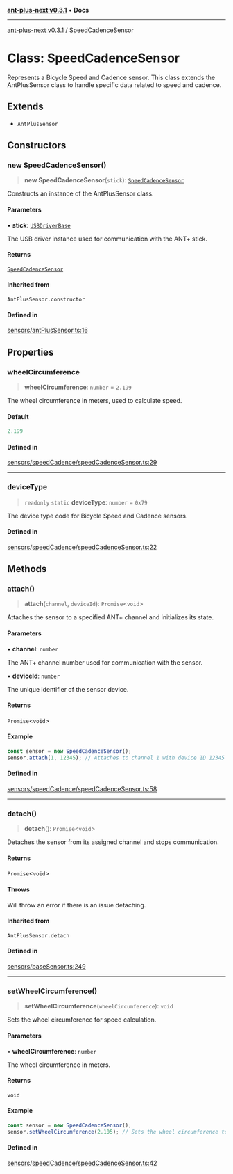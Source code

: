 [**ant-plus-next v0.3.1**](../README.md) • **Docs**

***

[ant-plus-next v0.3.1](../README.md) / SpeedCadenceSensor

# Class: SpeedCadenceSensor

Represents a Bicycle Speed and Cadence sensor.
This class extends the AntPlusSensor class to handle specific data related to speed and cadence.

## Extends

- `AntPlusSensor`

## Constructors

### new SpeedCadenceSensor()

> **new SpeedCadenceSensor**(`stick`): [`SpeedCadenceSensor`](SpeedCadenceSensor.md)

Constructs an instance of the AntPlusSensor class.

#### Parameters

• **stick**: [`USBDriverBase`](../interfaces/USBDriverBase.md)

The USB driver instance used for communication with the ANT+ stick.

#### Returns

[`SpeedCadenceSensor`](SpeedCadenceSensor.md)

#### Inherited from

`AntPlusSensor.constructor`

#### Defined in

[sensors/antPlusSensor.ts:16](https://github.com/Benjamin-Stefan/ant-plus-next/blob/c9567bc41ed33c15275cf583dde1cd362dcbccff/src/sensors/antPlusSensor.ts#L16)

## Properties

### wheelCircumference

> **wheelCircumference**: `number` = `2.199`

The wheel circumference in meters, used to calculate speed.

#### Default

```ts
2.199
```

#### Defined in

[sensors/speedCadence/speedCadenceSensor.ts:29](https://github.com/Benjamin-Stefan/ant-plus-next/blob/c9567bc41ed33c15275cf583dde1cd362dcbccff/src/sensors/speedCadence/speedCadenceSensor.ts#L29)

***

### deviceType

> `readonly` `static` **deviceType**: `number` = `0x79`

The device type code for Bicycle Speed and Cadence sensors.

#### Defined in

[sensors/speedCadence/speedCadenceSensor.ts:22](https://github.com/Benjamin-Stefan/ant-plus-next/blob/c9567bc41ed33c15275cf583dde1cd362dcbccff/src/sensors/speedCadence/speedCadenceSensor.ts#L22)

## Methods

### attach()

> **attach**(`channel`, `deviceId`): `Promise`\<`void`\>

Attaches the sensor to a specified ANT+ channel and initializes its state.

#### Parameters

• **channel**: `number`

The ANT+ channel number used for communication with the sensor.

• **deviceId**: `number`

The unique identifier of the sensor device.

#### Returns

`Promise`\<`void`\>

#### Example

```ts
const sensor = new SpeedCadenceSensor();
sensor.attach(1, 12345); // Attaches to channel 1 with device ID 12345
```

#### Defined in

[sensors/speedCadence/speedCadenceSensor.ts:58](https://github.com/Benjamin-Stefan/ant-plus-next/blob/c9567bc41ed33c15275cf583dde1cd362dcbccff/src/sensors/speedCadence/speedCadenceSensor.ts#L58)

***

### detach()

> **detach**(): `Promise`\<`void`\>

Detaches the sensor from its assigned channel and stops communication.

#### Returns

`Promise`\<`void`\>

#### Throws

Will throw an error if there is an issue detaching.

#### Inherited from

`AntPlusSensor.detach`

#### Defined in

[sensors/baseSensor.ts:249](https://github.com/Benjamin-Stefan/ant-plus-next/blob/c9567bc41ed33c15275cf583dde1cd362dcbccff/src/sensors/baseSensor.ts#L249)

***

### setWheelCircumference()

> **setWheelCircumference**(`wheelCircumference`): `void`

Sets the wheel circumference for speed calculation.

#### Parameters

• **wheelCircumference**: `number`

The wheel circumference in meters.

#### Returns

`void`

#### Example

```ts
const sensor = new SpeedCadenceSensor();
sensor.setWheelCircumference(2.105); // Sets the wheel circumference to 2.105 meters
```

#### Defined in

[sensors/speedCadence/speedCadenceSensor.ts:42](https://github.com/Benjamin-Stefan/ant-plus-next/blob/c9567bc41ed33c15275cf583dde1cd362dcbccff/src/sensors/speedCadence/speedCadenceSensor.ts#L42)

